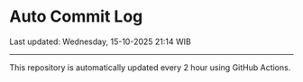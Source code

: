 # Auto Commit Log

Last updated: Wednesday, 15-10-2025 21:14 WIB

---

This repository is automatically updated every 2 hour using GitHub Actions.
